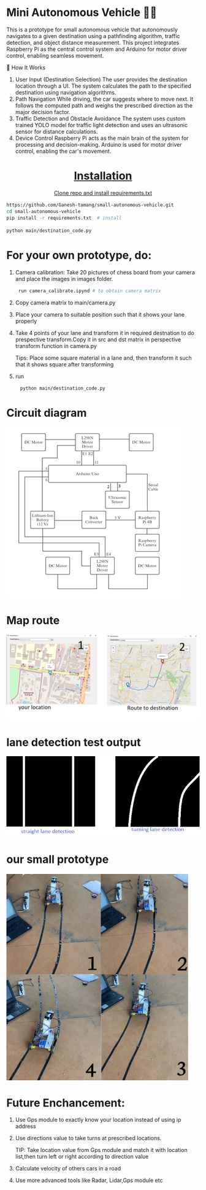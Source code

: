 # Mini Autonomous Vehicle 🚗🤖
This is a prototype for small autonomous vehicle that autonomously navigates to a given destination using a pathfinding algorithm, traffic detection, and object distance measurement. This project integrates Raspberry Pi as the central control system and Arduino for motor driver control, enabling seamless movement.

🚀 How It Works
1. User Input (Destination Selection)
The user provides the destination location through a UI.
The system calculates the path to the specified destination using navigation algorithms.
2. Path Navigation
While driving, the car suggests where to move next.
It follows the computed path and weighs the prescribed direction as the major decision factor.
3. Traffic Detection and Obstacle Avoidance
The system uses custom trained YOLO model for traffic light detection and uses an ultrasonic sensor for distance calculations.
4. Device Control
Raspberry Pi acts as the main brain of the system for processing and decision-making.
Arduino is used for motor driver control, enabling the car's movement.

<div>
  <p>
    <a align="center" href="https://github.com/Ganesh-tamang/small-autonomous-vehicle" target="_blank">
  </p>

<div>

# Installation

Clone repo and install requirements.txt

```bash
https://github.com/Ganesh-tamang/small-autonomous-vehicle.git
cd small-autonomous-vehicle
pip install -r requirements.txt  # install

python main/destination_code.py
```

# For your own prototype, do:
1. Camera calibration:     Take 20 pictures of chess board from your camera and place the images in images folder.
   ```bash
    run camera_calibrate.ipynd # to obtain camera matrix

   ```         
3. Copy camera matrix to main/camera.py
4. Place your camera to suitable position such that it shows your lane properly 
5. Take 4 points of your lane and transform it in required destnation to do prespective transform.Copy it in src and dst matrix in perspective transform function  in camera.py

    Tips: Place some square material in a lane and, then transform it such that it shows square  after transforming
    
6. run
```bash
     python main/destination_code.py
```

# Circuit diagram
![circuit Diagram](./assests/circuit.png)


# Map route 
![route](./assests/route.png)


# lane detection test output
![lane](./assests/lane.png)

# our small prototype
![model](./assests/moving.png)


# Future Enchancement:
1. Use Gps module to exactly know your location instead of using ip address
2. Use directions value to take turns at prescribed locations. 
 
    TIP: Take location value from Gps module and match it with location list,then turn left or right according to direction value

3. Calculate velocity of others cars in a road
4. Use more advanced tools like Radar, Lidar,Gps module etc 
